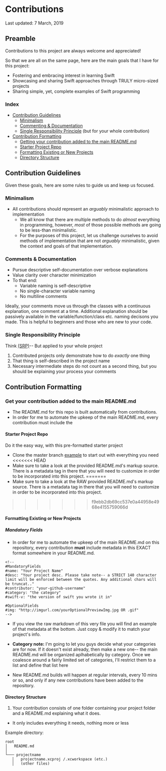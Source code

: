 # Contributions
Last updated: 7 March, 2019

## Preamble
Contributions to this project are always welcome and appreciated!

So that we are all on the same page, here are the main goals that I have for this project:

- Fostering and embracing interest in learning Swift
- Showcasing and sharing Swift approaches through TRULY micro-sized projects
- Sharing simple, yet, complete examples of Swift programming

### Index
- [Contribution Guidelines](#contribution-guidelines)
	- [Minimalism](#minimalism)
	- [Commenting & Documentation](#comments-&-documentation)
	- [Single Responsibility Principle](#single-responsibility-principle) (but for your whole contribution)
- [Contribution Formatting](#contribution-formatting)
	- [Getting your contribution added to the main README.md](#get-your-contribution-added-to-the-main-readme.md)
	- [Starter Project Repo](#starter-project-repo)
	- [Formatting Existing or New Projects](#formatting-existing-or-new-projects)
	- [Directory Structure](#directory-structure)

## Contribution Guidelines

Given these goals, here are some rules to guide us and keep us focused.

### Minimalism
- All contributions should represent an *arguably* minimalistic approach to implementation
	- We all know that there are multiple methods to do *almost* everything in programming, however, *most* of those possible methods are going to be less-than minimalistic.
	- For the purposes of this project, let us challenge ourselves to avoid methods of implementation that are not *arguably* minimalistic, given the context and goals of that implementation.

### Comments & Documentation
- Pursue descriptive self-documentation over verbose explanations
- Value clarity over character minimization
- To that end:
	- Variable naming is self-descriptive
	- No single-character variable naming
	- No multiline comments

Ideally, your comments move us through the classes with a continuous explanation, one comment at a time. Additional explanation should be passively available in the variable/function/class etc. naming decisons you made. This is helpful to beginners and those who are new to your code.

### Single Responsibility Principle 
Think [(SRP)](https://en.wikipedia.org/wiki/Single_responsibility_principle)-- But applied to your whole project

1. Contributed projects only demonstrate how to do *exactly* one thing
2. That thing is self-described in the project name
3. Necessary intermediate steps do not count as a second thing, but you should be explaining your process your comments

## Contribution Formatting

### Get your contribution added to the main README.md
- The README.md for this repo is built automatically from contributions.
- In order for me to automate the upkeep of the main README.md, every contribution must include the 

#### Starter Project Repo
Do it the easy way, with this pre-formatted starter project

- Clone the master branch [example]() to start out with everything you need
<<<<<<< HEAD
- Make sure to take a look at the provided README.md's markup source. There is a metadata tag in there that you will need to customize in order to be incorporated into this project.
=======
- Make sure to take a look at the RAW provided README.md's markup source. There is a metadata tag in there that you will need to customize in order to be incorporated into this project.
>>>>>>> f9ebb2db69cc537e0a44958e4968e4155759066d


#### Formatting Existing or New Projects

##### Mandatory Fields

- In order for me to automate the upkeep of the main README.md on this repository, every contribution **must** include metadata in this EXACT format somewhere in your README.md. 

```
<!--
#MandatoryFields
#name: "Your Project Name"
#desc: "Your project desc. Please take note-- a STRICT 140 character limit will be enforced between the quotes. Any additional chars will be truncat.."
#contributor: "your-github-username"
#category: "the category"
#swift-v: "the version of swift you wrote it in"

#OptionalFields
#img: "http://imgurl.com/yourOptionalPreviewImg.jpg OR .gif"
-->
```
- If you view the raw markdown of this very file you will find an example of that metadata at the bottom. Just copy & modify it to match your project's info.


- **Category note:** I'm going to let you guys decide what your categories are for now. If it doesn't exist already, then make a new one-- the main README.md will be organized aplhabetically by category. Once we coalesce around a fairly limited set of categories, I'll restrict them to a list and define that list here 



- New README.md builds will happen at regular intervals, every 10 mins or so, and only if any new contributions have been added to the repository.

#### Directory Structure
1. Your contribution consists of one folder containing your project folder and a README.md explaining what it does.
- It only includes everything it needs, nothing more or less

Example directory:

```
root
│   README.md   
│
└─── projectname
   │   projectname.xcproj /.xcworkspace (etc.)
   │   (other files)
``` 

<!--
oh hey, what's up. you came here for an operating example. 
there it is below in the next comment block
               || || || || ||
               \/ \/ \/ \/ \/ 
-->


<!--
#MandatoryFields
#name: "Your Project Name"
#desc: "Your project desc. Please take note-- a STRICT 140 character limit will be enforced between the quotes. Any additional chars will be truncat.."
#contributor: "your-github-username"
#category: "the category"
#swift-v: "the version of swift you wrote it in"

#OptionalFields
#img: "http://imgurl.com/yourOptionalPreviewImg.jpg OR .gif"
-->
